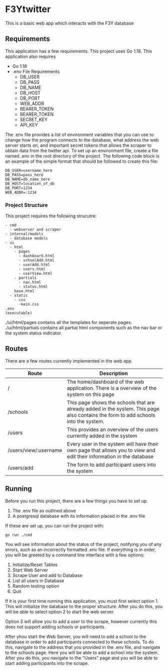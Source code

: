 # F3Ytwitter
This is a basic web app which interacts with the F3Y database

## Requirements
This application has a few requirements.  This project uses Go 1.18.
This application also requires 
- Go 1.18
- .env File Requirements
  - DB_USER
  - DB_PASS
  - DB_NAME
  - DB_HOST
  - DB_PORT
  - WEB_ADDR
  - BEARER_TOKEN
  - BEARER_TOKEN
  - SECRET_KEY
  - API_KEY

The .env file provides a list of environment variables that you can use to change how the program connects to the database, what address the web server starts on, and important secret tokens that allows the scraper to obtain data from the twitter api.  To set up an environment file, create a file named .env in the root directory of the project.  The following code block is an example of the simple format that should be followed to create this file:
```
DB_USER=username_here
DB_PASS=pass_here
DB_NAME=db_name_here
DB_HOST=location_of_db
DB_PORT=1234
WEB_ADDR=:1234
```

### Project Structure

This project requires the following strucutre:

```
- cmd
  - webserver and scraper
- internal/models
  - database models
- ui
  - html
    - pages
      - dashboard.html
      - schoolAdd.html
      - userAdd.html
      - users.html
      - userView.html
    - partials
      - nav.html
      - status.html
    base.html
  - static
    - css
      -main.css
.env
(executable)
```
./ui/html/pages contains all the templates for seperate pages.  ./ui/html/partials contains all partial html components such as the nav bar or the system status indicator.

## Routes
There are a few routes currently implemented in the web app.

| Route                 | Description                                                                                                                         |
| --------------------- | ----------------------------------------------------------------------------------------------------------------------------------- |
| /                     | The home/dashboard of the web application.  There is a overview of the system on this page                                          |
| /schools              | This page shows the schools that are already added in the system.  This page also contains the form to add schools into the system. |
| /users                | This provides an overview of the users currently added in the system                                                                |
| /users/view/:username | Every user in the system will have their own page that allows you to view and edit their information in the database                |
| /users/add            | The form to add participant users into the system                                                                                   |

## Running

Before you run this project, there are a few things you have to set up.

1. The .env file as outlined above
2. A postgresql database with its information placed in the .env file
   
If these are set up, you can run the project with:
```
go run ./cmd
```
You will see information about the status of the project, notifying you of any errors, such as an incorrectly formatted .env file.  If everything is in order, you will be greeted by a command line interface with a few options:

1. Initialize/Reset Tables
2. Start Web Server
3. Scrape User and add to Database
4. List all users in Database
5. Random testing option
6. Quit

If it is your first time running this application, you must first select option 1.  This will initialize the database to the proper structure.  After you do this, you will be able to select option 2 to start the web server.

Option 3 will allow you to add a user to the scrape, however currently this does not support adding schools or participants.

After yhou start the Web Server, you will need to add a school to the database in order to add participants connected to these schools.  To do this, navigate to the address that you provided in the .env file, and navigate to the schools page.  Here you will be able to add a school into the system.  After you do this, you navigate to the "Users" page and you will be able to start adding participants into the scrape.